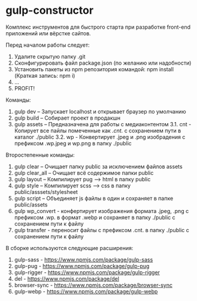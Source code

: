 # gulp-constructor
Комплекс инструментов для быстрого старта при разработке front-end приложений или вёрстке сайтов.

Перед началом работы следует: 
1. Удалите скрытую папку .git
2. Сконфигурировать файл package.json (по желанию или надобности)
3. Установить пакеты из npm репозитория командой: npm install (Краткая запись: npm i)
4. ...
5. PROFIT!

Команды:
1. gulp dev – Запускает localhost и открывает браузер по умолчанию
2. gulp build – Собирает проект в продакшн
3. gulp assets – Предназначена для работы с медиаконтентом
3.1. cnt - Копирует все пайлы помеченные как *.cnt.* с сохранением пути в каталог ./public
3.2. wp - Конвертирует .jpeg и .png изобрадения с префиксом .wp.jpeg и wp.png в папку ./public

Второстепенные команды:
1. gulp clear – Очищает папку public за исключением файлов assets
2. gulp clear_all – Очищает всё содержимое папки public
3. gulp layout – Компилирует pug –> html в папку public
4. gulp style – Компилирует scss –> css в папку public/asssets/stylesheet  
5. gulp script – Объединяет js файлы в один и сохраняет в папке public/assets
6. gulp wp_convert - конфертирует изображения формата .jpeg, .png с префиксом .wp. в формат .webp и сохраняет в папку ./public с сохранением пути к файлу
7. gulp transfer - переносит файлы с префиксом .cnt. в папку ./public с сохранением пути к файлу

В сборке используются следующие расширения: 
1. gulp-sass - https://www.npmjs.com/package/gulp-sass
2. gulp-pug - https://www.npmjs.com/package/gulp-pug
3. gulp-rigger - https://www.npmjs.com/package/gulp-rigger
4. del - https://www.npmjs.com/package/del
5. browser-sync - https://www.npmjs.com/package/browser-sync
6. gulp-webp - https://www.npmjs.com/package/gulp-webp
